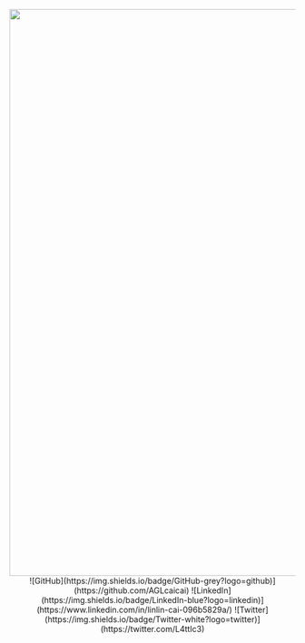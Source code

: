 <p align="center">
  <img width="1000" src="https://github.com/AGLcaicai/AGLcaicai/blob/main/info.gif" />
  ![GitHub](https://img.shields.io/badge/GitHub-grey?logo=github)](https://github.com/AGLcaicai)
  ![LinkedIn](https://img.shields.io/badge/LinkedIn-blue?logo=linkedin)](https://www.linkedin.com/in/linlin-cai-096b5829a/)
  ![Twitter](https://img.shields.io/badge/Twitter-white?logo=twitter)](https://twitter.com/L4ttIc3)
</p>

